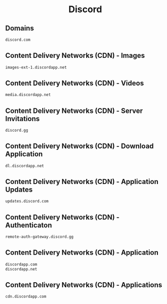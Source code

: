 


<h1 align="center">Discord</h1>  


## Domains


```html
discord.com
```  


## Content Delivery Networks (CDN) - Images


```html
images-ext-1.discordapp.net
```  


## Content Delivery Networks (CDN) - Videos


```html
media.discordapp.net
```  


## Content Delivery Networks (CDN) - Server Invitations


```html
discord.gg
```  


## Content Delivery Networks (CDN) - Download Application


```html
dl.discordapp.net
```  


## Content Delivery Networks (CDN) - Application Updates


```html
updates.discord.com
```  


## Content Delivery Networks (CDN) - Authenticaton


```html
remote-auth-gateway.discord.gg
```  


## Content Delivery Networks (CDN) - Application


```html
discordapp.com
discordapp.net
```  


## Content Delivery Networks (CDN) - Applications


```html
cdn.discordapp.com
```  

